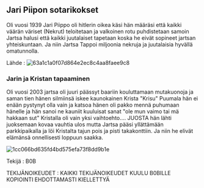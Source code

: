 ## Jari Piipon sotarikokset 

Oli vuosi 1939 Jari Piippo oli hitlerin oikea käsi hän määräsi että kaikki väärän väriset (Nekrut) teloitetaan ja valkoinen rotu puhdistetaan samoin Jartsa halusi että kaikki juutalaiset tapetaan koska he eivät sopineet jartsan yhteiskuntaan.
Ja niin Jartsa Tappoi miljoonia nekruja ja juutalaisia hyvällä omatunnolla.

Lähde :              ![63a1c1a0f07d864e2ec8c4aa8faee9c8](https://user-images.githubusercontent.com/65232933/81699838-8cefdf80-9470-11ea-9011-be0342426295.png)



### Jarin ja Kristan tapaaminen  

Oli vuosi 2003 jartsa oli juuri päässyt baariin kouluttamaan mutakuonoja ja saman tien hänen silmiinsä iskee kaunokainen Krista "Krisu" Puumala hän ei enään pystynyt olla vain ja katsoa hänen oli pakko mennä puhumaan hänelle ja hän sanoi ne kauniit kuuluisat sanat "ole mun vaimo tai mä hakkaan sut" Kristalla oli vain yksi vaihtoehto.... JUOSTA hän lähti juoksemaan kovaa vauhtia ulos mutta Jartsa pääsi yllättämään parkkipaikalla ja löi Kristalta tajun pois ja pisti takakonttiin.
Ja niin he elivät elämänsä onnellisesti loppuun saakka.




![1cc066bd635fd4bd575efa73f8dd9b1e](https://user-images.githubusercontent.com/65232933/81698990-6e3d1900-946f-11ea-9c9c-84c19d550afc.png)


Tekijä : B0B


TEKIJÄNOIKEUDET : KAIKKI TEKIJÄNOIKEUDET KUULU B0BILLE KOPIOINTI EHDOTTAMASTI KIELLETTYÄ
